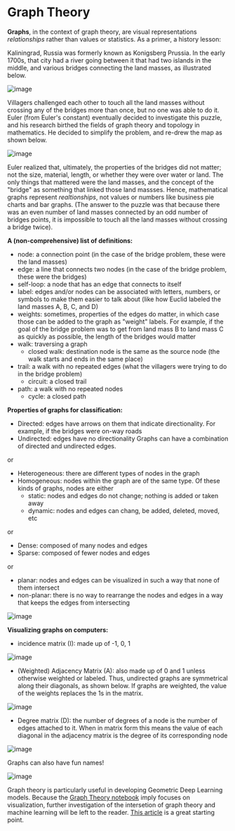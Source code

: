 # Graph Theory

**Graphs**, in the context of graph theory, are visual representations *relationships* rather than values or statistics. As a primer, a history lesson:

Kaliningrad, Russia was formerly known as Konigsberg Prussia. In the early 1700s, that city had a river going between it that had two islands in the middle, and various bridges connecting the land masses, as illustrated below.

![image](https://miro.medium.com/max/1050/1*EnntiaJYoXdz2swncIpFJQ.jpeg)

Villagers challenged each other to touch all the land masses without crossing any of the bridges more than once, but no one was able to do it. Euler (from Euler's constant) eventually decided to investigate this puzzle, and his research birthed the fields of graph theory and topology in mathematics. He decided to simplify the problem, and re-drew the map as shown below.

![image](https://miro.medium.com/max/1050/1*94Ex37b-oFyV8Dc_Okp2nQ.jpeg)

Euler realized that, ultimately, the properties of the bridges did not matter; not the size, material, length, or whether they were over water or land. The only things that mattered were the land masses, and the concept of the "bridge" as something that linked those land massses. Hence, mathematical graphs represent *realtionships*, not values or numbers like business pie charts and bar graphs. (The answer to the puzzle was that because there was an even number of land masses connected by an odd number of bridges points, it is impossible to touch all the land masses without crossing a bridge twice).

**A (non-comprehensive) list of definitions:**
- node: a connection point (in the case of the bridge problem, these were the land masses)
- edge: a line that connects two nodes (in the case of the bridge problem, these were the bridges)
- self-loop: a node that has an edge that connects to itself
- label: edges and/or nodes can be associated with letters, numbers, or symbols to make them easier to talk about (like how Euclid labeled the land masses A, B, C, and D)
- weights: sometimes, properties of the edges do matter, in which case those can be added to the graph as "weight" labels. For example, if the goal of the bridge problem was to get from land mass B to land mass C as quickly as possible, the length of the bridges would matter
- walk: traversing a graph
  - closed walk: destination node is the same as the source node (the walk starts and ends in the same place)
- trail: a walk with no repeated edges (what the villagers were trying to do in the bridge problem)
  - circuit: a closed trail
- path: a walk with no repeated nodes
  - cycle: a closed path

**Properties of graphs for classification:**
- Directed: edges have arrows on them that indicate directionality. For example, if the bridges were on-way roads
- Undirected: edges have no directionality
Graphs can have a combination of directed and undirected edges.

or

- Heterogeneous: there are different types of nodes in the graph
- Homogeneous: nodes within the graph are of the same type. Of these kinds of graphs, nodes are either
  - static: nodes and edges do not change; nothing is added or taken away
  - dynamic: nodes and edges can chang, be added, deleted, moved, etc

or

- Dense: composed of many nodes and edges
- Sparse: composed of fewer nodes and edges

or

- planar: nodes and edges can be visualized in such a way that none of them intersect
- non-planar: there is no way to rearrange the nodes and edges in a way that keeps the edges from intersecting

![image](https://miro.medium.com/max/900/0*EFTtnCgA_ESQ86LW.png)

**Visualizing graphs on computers:**
- incidence matrix (I): made up of -1, 0, 1

![image](https://miro.medium.com/max/1050/1*9Ux80uESvaUdtkEyRMYajw.png)

- (Weighted) Adjacency Matrix (A): also made up of 0 and 1 unless otherwise weighted or labeled. Thus, undirected graphs are symmetrical along their diagonals, as shown below. If graphs are weighted, the value of the weights replaces the 1s in the matrix. 

![image](https://user-images.githubusercontent.com/89811204/145887037-1f58aa47-df13-46f4-92be-07af65ffb3d3.png)

- Degree matrix (D): the number of degrees of a node is the number of edges attached to it. When in matrix form this means the value of each diagonal in the adjacency matrix is the degree of its corresponding node

![image](https://miro.medium.com/max/1050/0*q162kpWGY8o4GeL8.png)

Graphs can also have fun names!

![image](https://user-images.githubusercontent.com/89811204/145886971-ec9a068c-be7d-4a1c-9640-1480608aeb0c.png) 

Graph theory is particularly useful in developing Geometric Deep Learning models. Because the [Graph Theory notebook](https://github.com/Madison-Bunting/INDE-577/blob/main/reinforcement%20learning/2%20-%20graph%20theory/Graph%20Theory.ipynb) imply focuses on visualization, further investigation of the intersetion of graph theory and machine learning will be left to the reader. [This article](https://flawnsontong.medium.com/what-is-geometric-deep-learning-b2adb662d91d) is a great starting point.

